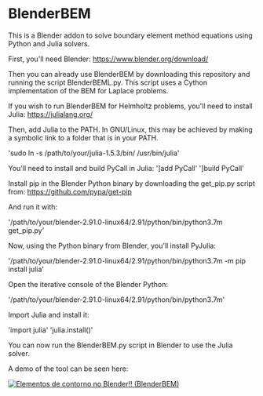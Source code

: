# BlenderBEM
This is a Blender addon to solve boundary element method equations using Python and Julia solvers.

First, you'll need Blender: https://www.blender.org/download/

Then you can already use BlenderBEM by downloading this repository and running the script BlenderBEML.py. This script uses a Cython implementation of the BEM for Laplace problems.

If you wish to run BlenderBEM for Helmholtz problems, you'll need to install Julia: https://julialang.org/

Then, add Julia to the PATH. In GNU/Linux, this may be achieved by making a symbolic link to a folder that is in your PATH.

'sudo ln -s /path/to/your/julia-1.5.3/bin/ /usr/bin/julia'

You'll need to install and build PyCall in Julia:
']add PyCall'
']build PyCall'

Install pip in the Blender Python binary by downloading the get_pip.py script from: https://github.com/pypa/get-pip

And run it with:

'/path/to/your/blender-2.91.0-linux64/2.91/python/bin/python3.7m get_pip.py'

Now, using the Python binary from Blender, you'll install PyJulia:

'/path/to/your/blender-2.91.0-linux64/2.91/python/bin/python3.7m -m pip install julia'

Open the iterative console of the Blender Python:

'/path/to/your/blender-2.91.0-linux64/2.91/python/bin/python3.7m'

Import Julia and install it:

'import julia'
'julia.install()'

You can now run the BlenderBEM.py script in Blender to use the Julia solver. 

A demo of the tool can be seen here:

[![Elementos de contorno no Blender!! (BlenderBEM)](https://img.youtube.com/vi/WVS4Ix-wXA8/0.jpg)](https://www.youtube.com/watch?v=WVS4Ix-wXA8)
